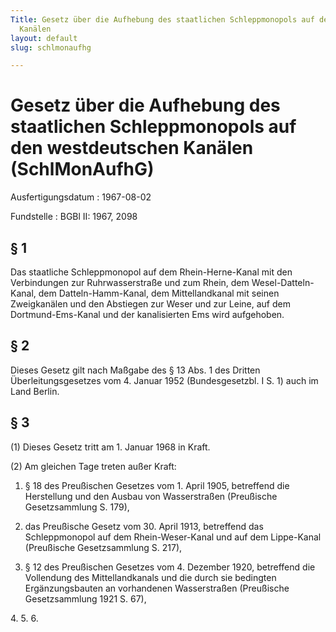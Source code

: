 ```yaml
---
Title: Gesetz über die Aufhebung des staatlichen Schleppmonopols auf den westdeutschen
  Kanälen
layout: default
slug: schlmonaufhg

---
```


# Gesetz über die Aufhebung des staatlichen Schleppmonopols auf den westdeutschen Kanälen (SchlMonAufhG)

Ausfertigungsdatum
:   1967-08-02

Fundstelle
:   BGBl II: 1967, 2098



## § 1

Das staatliche Schleppmonopol auf dem Rhein-Herne-Kanal mit den
Verbindungen zur Ruhrwasserstraße und zum Rhein, dem Wesel-Datteln-
Kanal, dem Datteln-Hamm-Kanal, dem Mittellandkanal mit seinen
Zweigkanälen und den Abstiegen zur Weser und zur Leine, auf dem
Dortmund-Ems-Kanal und der kanalisierten Ems wird aufgehoben.


## § 2

Dieses Gesetz gilt nach Maßgabe des § 13 Abs. 1 des Dritten
Überleitungsgesetzes vom 4. Januar 1952 (Bundesgesetzbl. I S. 1) auch
im Land Berlin.


## § 3

(1) Dieses Gesetz tritt am 1. Januar 1968 in Kraft.

(2) Am gleichen Tage treten außer Kraft:

1.  § 18 des Preußischen Gesetzes vom 1. April 1905, betreffend die
    Herstellung und den Ausbau von Wasserstraßen (Preußische
    Gesetzsammlung S. 179),


2.  das Preußische Gesetz vom 30. April 1913, betreffend das
    Schleppmonopol auf dem Rhein-Weser-Kanal und auf dem Lippe-Kanal
    (Preußische Gesetzsammlung S. 217),


3.  § 12 des Preußischen Gesetzes vom 4. Dezember 1920, betreffend die
    Vollendung des Mittellandkanals und die durch sie bedingten
    Ergänzungsbauten an vorhandenen Wasserstraßen (Preußische
    Gesetzsammlung 1921 S. 67),



4\.
5\.
6\.

